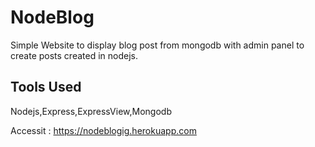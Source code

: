 # NodeBlog
Simple Website to display blog post from mongodb with admin panel to create posts created in nodejs.

## Tools Used
Nodejs,Express,ExpressView,Mongodb

Accessit : https://nodeblogig.herokuapp.com
